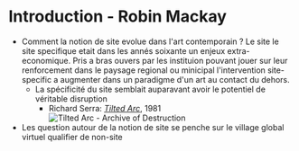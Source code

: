 # Introduction - Robin Mackay
- Comment la notion de site evolue dans l'art contemporain ? Le site le site specifique etait dans les annés soixante un enjeux extra-economique. Pris a bras ouvers par les instituion pouvant jouer sur leur renforcement dans le paysage regional ou minicipal l'intervention site-specific a augmenter dans un paradigme d'un art au contact du dehors.
	- La spécificité du site semblait auparavant avoir le potentiel de véritable disruption
		- Richard Serra: [*Tilted Arc*](https://en.wikipedia.org/wiki/Tilted_Arc), 1981 ![Tilted Arc - Archive of Destruction](https://archiveofdestruction.com/app/uploads/2021/02/Richard_Serra_main_2500px-2000x1334.jpg)
- Les question autour de la notion de site se penche sur le village global virtuel qualifier de non-site